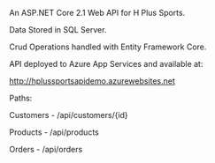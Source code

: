 An ASP.NET Core 2.1 Web API for H Plus Sports.

Data Stored in SQL Server.

Crud Operations handled with Entity Framework Core.

API deployed to Azure App Services and available at:

http://hplussportsapidemo.azurewebsites.net

Paths:

Customers - /api/customers/{id}

Products - /api/products

Orders - /api/orders
